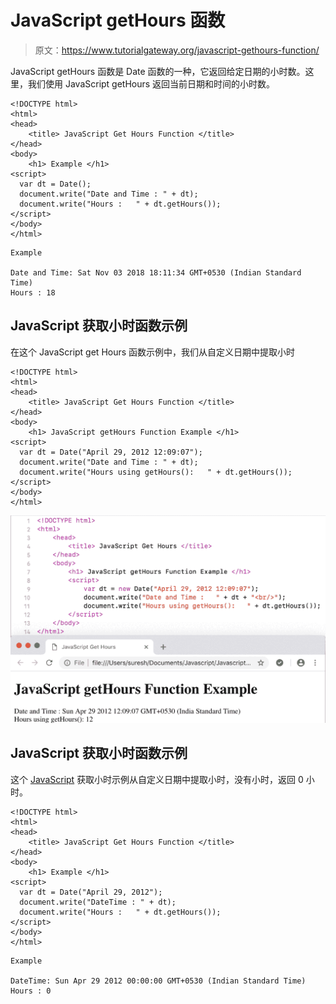 # JavaScript getHours 函数

> 原文：<https://www.tutorialgateway.org/javascript-gethours-function/>

JavaScript getHours 函数是 Date 函数的一种，它返回给定日期的小时数。这里，我们使用 JavaScript getHours 返回当前日期和时间的小时数。

```
<!DOCTYPE html>
<html>
<head>
    <title> JavaScript Get Hours Function </title>
</head>
<body>
    <h1> Example </h1>
<script>
  var dt = Date();  
  document.write("Date and Time : " + dt);
  document.write("Hours :   " + dt.getHours());
</script>
</body>
</html>
```

```
Example

Date and Time: Sat Nov 03 2018 18:11:34 GMT+0530 (Indian Standard Time)
Hours : 18
```

## JavaScript 获取小时函数示例

在这个 JavaScript get Hours 函数示例中，我们从自定义日期中提取小时

```
<!DOCTYPE html>
<html>
<head>
    <title> JavaScript Get Hours Function </title>
</head>
<body>
    <h1> JavaScript getHours Function Example </h1>
<script>
  var dt = Date("April 29, 2012 12:09:07");
  document.write("Date and Time : " + dt);
  document.write("Hours using getHours():   " + dt.getHours());
</script>
</body>
</html>
```

![JavaScript getHours Function 2](img/173e327db2ff1b79c63ed422bbab7e09.png)

## JavaScript 获取小时函数示例

这个 [JavaScript](https://www.tutorialgateway.org/javascript/) 获取小时示例从自定义日期中提取小时，没有小时，返回 0 小时。

```
<!DOCTYPE html>
<html>
<head>
    <title> JavaScript Get Hours Function </title>
</head>
<body>
    <h1> Example </h1>
<script>
  var dt = Date("April 29, 2012");
  document.write("DateTime : " + dt);
  document.write("Hours :   " + dt.getHours());
</script>
</body>
</html>
```

```
Example

DateTime: Sun Apr 29 2012 00:00:00 GMT+0530 (Indian Standard Time)
Hours : 0
```